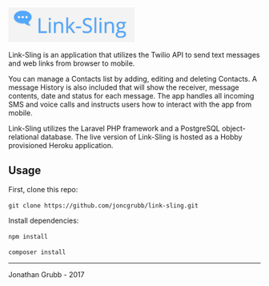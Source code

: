 
<img src="https://github.com/joncgrubb/link-sling/raw/master/docs/Link-Sling-Logo.png" style="width: 50%; height: 50%">

Link-Sling is an application that utilizes the Twilio API to send text messages and web links from browser to mobile.

You can manage a Contacts list by adding, editing and deleting Contacts. A message History is also included that will show the receiver, message contents, date and status for each message. The app handles all incoming SMS and voice calls and instructs users how to interact with the app from mobile.

Link-Sling utilizes the Laravel PHP framework and a PostgreSQL object-relational database. The live version of Link-Sling is hosted as a Hobby provisioned Heroku application.

## Usage

First, clone this repo:

`git clone https://github.com/joncgrubb/link-sling.git`

Install dependencies:

`npm install`

`composer install`



---

Jonathan Grubb - 2017